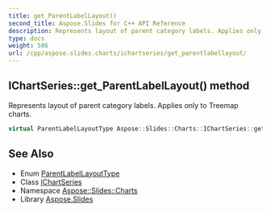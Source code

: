 ```yaml
---
title: get_ParentLabelLayout()
second_title: Aspose.Slides for C++ API Reference
description: Represents layout of parent category labels. Applies only to Treemap charts.
type: docs
weight: 586
url: /cpp/aspose.slides.charts/ichartseries/get_parentlabellayout/
---
```

## IChartSeries::get_ParentLabelLayout() method


Represents layout of parent category labels. Applies only to Treemap charts.

```cpp
virtual ParentLabelLayoutType Aspose::Slides::Charts::IChartSeries::get_ParentLabelLayout()=0
```

## See Also

* Enum [ParentLabelLayoutType](../parentlabellayouttype/)
* Class [IChartSeries](./)
* Namespace [Aspose::Slides::Charts](../)
* Library [Aspose.Slides](../../)